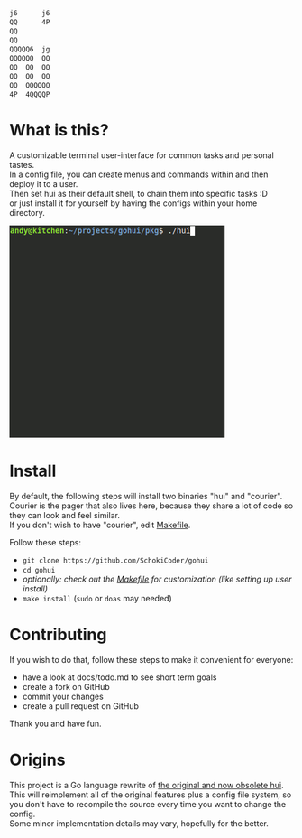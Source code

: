 ```
j6      j6
QQ      4P
QQ
QQ
QQQQQ6  jg
QQQQQQ  QQ
QQ  QQ  QQ
QQ  QQ  QQ
QQ  QQQQQQ
4P  4QQQQP
```

# What is this?

A customizable terminal user-interface for common tasks and personal tastes.  
In a config file, you can create menus and commands within and then deploy it to
a user.  
Then set hui as their default shell, to chain them into specific tasks :D  
or just install it for yourself by having the configs within your home
directory.  

![example of a gohui install](demo.gif)

# Install

By default, the following steps will install two binaries "hui" and "courier".  
Courier is the pager that also lives here, because they share a lot of code so
they can look and feel similar.  
If you don't wish to have "courier", edit
[Makefile][Makefile].  

Follow these steps:  

- `git clone https://github.com/SchokiCoder/gohui`
- `cd gohui`
- _optionally: check out the [Makefile][Makefile] for customization (like setting up user install)_
- `make install` (`sudo` or `doas` may needed)

# Contributing

If you wish to do that, follow these steps to make it convenient for everyone:  

- have a look at docs/todo.md to see short term goals
- create a fork on GitHub
- commit your changes
- create a pull request on GitHub

Thank you and have fun.  

# Origins

This project is a Go language rewrite of
[the original and now obsolete hui](https://github.com/SchokiCoder/hui).  
This will reimplement all of the original features plus a config file system,
so you don't have to recompile the source every time you want to change the
config.  
Some minor implementation details may vary, hopefully for the better.  



[Makefile]: <https://github.com/SchokiCoder/gohui/blob/main/Makefile>
